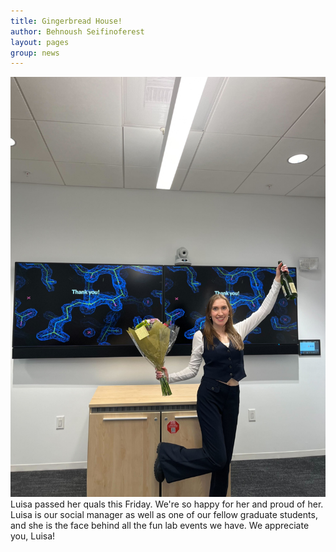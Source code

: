 ```yaml
---
title: Gingerbread House! 
author: Behnoush Seifinoferest 
layout: pages
group: news
---
```



<span class="image fit"><img src="/images/2024-02-16-Luisa-qulas.jpg" alt="" class="img-responsive"></span>
Luisa passed her quals this Friday. We're so happy for her and proud of her. Luisa is our social manager as well as one of our fellow graduate students, and she is the face behind all the fun lab events we have. We appreciate you, Luisa!

